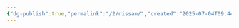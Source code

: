 ```yaml
---
{"dg-publish":true,"permalink":"/2/nissan/","created":"2025-07-04T09:44:02.595+09:00","updated":"2025-07-29T21:37:04.974+09:00"}
---
```


